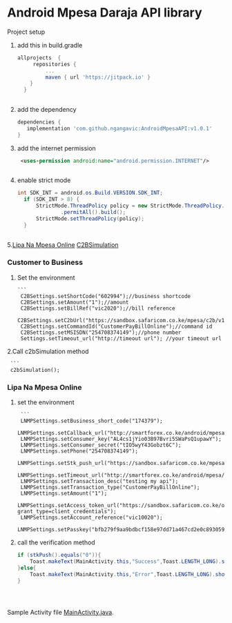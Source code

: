 # Android Mpesa Daraja API library



Project setup 
1. add this in build.gradle   
     ```gradle
     allprojects  { 
		  repositories {
			  ...
			  maven { url 'https://jitpack.io' }
		 }
  	   } 
       
  2.  add the dependency
         ```gradle
      dependencies {
	        implementation 'com.github.ngangavic:AndroidMpesaAPI:v1.0.1'
	     }
  
  3. add the internet permission 
      ```xml
       <uses-permission android:name="android.permission.INTERNET"/>
       
  4. enable strict mode
      ```java
      int SDK_INT = android.os.Build.VERSION.SDK_INT;
        if (SDK_INT > 8) {
            StrictMode.ThreadPolicy policy = new StrictMode.ThreadPolicy.Builder()
                    .permitAll().build();
            StrictMode.setThreadPolicy(policy);
        }
  
  5.[Lipa Na Mpesa Online](###-Lipa-Na-mpesa-Online) [C2BSimulation](###-Customer-to-Business)


### Customer to Business
1. Set the environment

       ```
        C2BSettings.setShortCode("602994");//business shortcode
        C2BSettings.setAmount("1");//amount
        C2BSettings.setBillRef("vic2020");//bill reference
        C2BSettings.setC2bUrl("https://sandbox.safaricom.co.ke/mpesa/c2b/v1/simulate");//url
        C2BSettings.setCommandId("CustomerPayBillOnline");//command id
        C2BSettings.setMSISDN("254708374149");//phone number
        Settings.setTimeout_url("http://timeout url"); //your timeout url
	
	
        

2.Call c2bSimulation method

     ```
     c2bSimulation();

### Lipa Na Mpesa Online
1. set the environment

        ```
        LNMPSettings.setBusiness_short_code("174379");
        LNMPSettings.setCallback_url("http://smartforex.co.ke/android/mpesa/listener.php");
        LNMPSettings.setConsumer_key("AL4cs1jYio03B97Bvri5SWaPsQ1upawY");
        LNMPSettings.setConsumer_secret("tIO5wyY43Gobzt6C");
        LNMPSettings.setPhone("254708374149");
        LNMPSettings.setStk_push_url("https://sandbox.safaricom.co.ke/mpesa/stkpush/v1/processrequest");
        LNMPSettings.setTimeout_url("http://smartforex.co.ke/android/mpesa/timeout.php");
        LNMPSettings.setTransaction_desc("testing my api");
        LNMPSettings.setTransaction_type("CustomerPayBillOnline");
        LNMPSettings.setAmount("1");
        LNMPSettings.setAccess_token_url("https://sandbox.safaricom.co.ke/oauth/v1/generate?grant_type=client_credentials");
        LNMPSettings.setAccount_reference("vic10020");
        LNMPSettings.setPasskey("bfb279f9aa9bdbcf158e97dd71a467cd2e0c893059b10f78e6b72ada1ed2c919");
        
2. call the verification method

     ```java
     if (stkPush().equals("0")){
         Toast.makeText(MainActivity.this,"Success",Toast.LENGTH_LONG).show();
     }else{
         Toast.makeText(MainActivity.this,"Error",Toast.LENGTH_LONG).show();
     }
    




Sample Activity file [MainActivity.java](https://gist.github.com/ngangavic/d0a70ca89f320ee77f98d68e8a332c1c).

